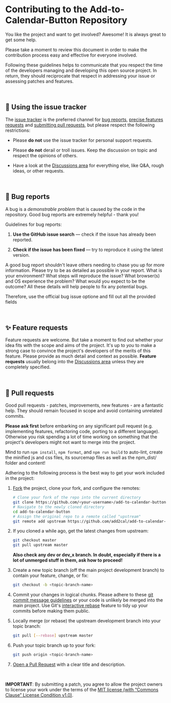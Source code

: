 # Contributing to the Add-to-Calendar-Button Repository

You like the project and want to get involved?
Awesome! It is always great to get some help.

Please take a moment to review this document in order to make the contribution process easy and effective for everyone involved.

Following these guidelines helps to communicate that you respect the time of the developers managing and developing this open source project.
In return, they should reciprocate that respect in addressing your issue or assessing patches and features.

<br />

## 📄 Using the issue tracker

The [issue tracker](https://github.com/add2cal/add-to-calendar-button/issues) is the preferred channel for [bug reports](#bugs), [precise features requests](#features) and [submitting pull requests](#pull-requests), but please respect the following restrictions:

- Please **do not** use the issue tracker for personal support requests.

- Please **do not** derail or troll issues. Keep the discussion on topic and respect the opinions of others.

- Have a look at the [Discussions area](https://github.com/add2cal/add-to-calendar-button/discussions) for everything else, like Q&A, rough ideas, or other requests.

<br />

<a name="bugs"></a>

## 🐞 Bug reports

A bug is a _demonstrable problem_ that is caused by the code in the repository.
Good bug reports are extremely helpful - thank you!

Guidelines for bug reports:

1.  **Use the GitHub issue search** — check if the issue has already been reported.

2.  **Check if the issue has been fixed** — try to reproduce it using the latest version.

A good bug report shouldn't leave others needing to chase you up for more information.
Please try to be as detailed as possible in your report. What is your environment? What steps will reproduce the issue? What browser(s) and OS experience the problem? What would you expect to be the outcome?
All these details will help people to fix any potential bugs.

Therefore, use the official bug issue optione and fill out all the provided fields

<br />

<a name="features"></a>

## ✨ Feature requests

Feature requests are welcome. But take a moment to find out whether your idea fits with the scope and aims of the project.
It's up to _you_ to make a strong case to convince the project's developers of the merits of this feature.
Please provide as much detail and context as possible.
**Feature requests** usually belong into the [Discussions area](https://github.com/add2cal/add-to-calendar-button/discussions) unless they are completely specified.

<br />

<a name="pull-requests"></a>

## 🧰 Pull requests

Good pull requests - patches, improvements, new features - are a fantastic help.
They should remain focused in scope and avoid containing unrelated commits.

**Please ask first** before embarking on any significant pull request (e.g. implementing features, refactoring code, porting to a different language).
Otherwise you risk spending a lot of time working on something that the project's developers might not want to merge into the project.

Mind to run `npm install`, `npm format`, and `npm run build` to auto-lint, create the minified js and css files, its sourcemap files as well as the npm_dist/ folder and content!

Adhering to the following process is the best way to get your work included in the project:

1.  [Fork](https://help.github.com/articles/fork-a-repo/) the project, clone your fork, and configure the remotes:

    ```bash
    # Clone your fork of the repo into the current directory
    git clone https://github.com/<your-username>/add-to-calendar-button.git
    # Navigate to the newly cloned directory
    cd add-to-calendar-button
    # Assign the original repo to a remote called "upstream"
    git remote add upstream https://github.com/add2cal/add-to-calendar-button.git
    ```

2.  If you cloned a while ago, get the latest changes from upstream:

    ```bash
    git checkout master
    git pull upstream master
    ```

    **Also check any dev or dev_x branch. In doubt, especially if there is a lot of unmerged stuff in them, ask how to proceed!**

3.  Create a new topic branch (off the main project development branch) to contain your feature, change, or fix:

    ```bash
    git checkout -b <topic-branch-name>
    ```

4.  Commit your changes in logical chunks. Please adhere to these [git commit message guidelines](https://tbaggery.com/2008/04/19/a-note-about-git-commit-messages.html) or your code is unlikely be merged into the main project.
    Use Git's [interactive rebase](https://help.github.com/articles/about-git-rebase/) feature to tidy up your commits before making them public.

5.  Locally merge (or rebase) the upstream development branch into your topic branch:

    ```bash
    git pull [--rebase] upstream master
    ```

6.  Push your topic branch up to your fork:

    ```bash
    git push origin <topic-branch-name>
    ```

7.  [Open a Pull Request](https://help.github.com/articles/using-pull-requests/) with a clear title and description.

<br />

**IMPORTANT**: By submitting a patch, you agree to allow the project owners to license your work under the terms of the [MIT license (with “Commons Clause” License Condition v1.0)](LICENSE.txt).
